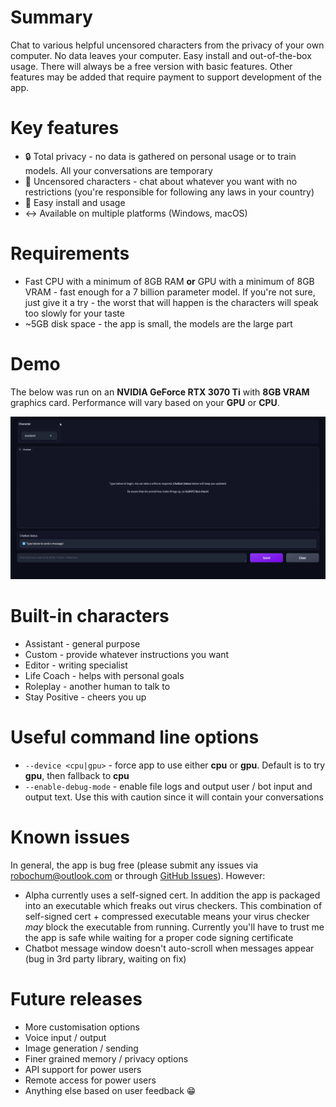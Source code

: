 # Summary
Chat to various helpful uncensored characters from the privacy of your own computer. No data leaves your computer. Easy install and out-of-the-box usage. There will always be a free version with basic features. Other features may be added that require payment to support development of the app.

# Key features
* 🔒 Total privacy - no data is gathered on personal usage or to train models. All your conversations are temporary
* 🗽 Uncensored characters - chat about whatever you want with no restrictions (you're responsible for following any laws in your country)
* 🚀 Easy install and usage
* ↔️ Available on multiple platforms (Windows, macOS)

# Requirements
* Fast CPU with a minimum of 8GB RAM **or** GPU with a minimum of 8GB VRAM - fast enough for a 7 billion parameter model. If you're not sure, just give it a try - the worst that will happen is the characters will speak too slowly for your taste
* ~5GB disk space - the app is small, the models are the large part

# Demo
The below was run on an **NVIDIA GeForce RTX 3070 Ti** with **8GB VRAM** graphics card. Performance will vary based on your **GPU** or **CPU**.

![Demo](./docs/assets/UX_demo.gif)

# Built-in characters
* Assistant - general purpose
* Custom - provide whatever instructions you want
* Editor - writing specialist
* Life Coach - helps with personal goals
* Roleplay - another human to talk to
* Stay Positive - cheers you up

# Useful command line options
* `--device <cpu|gpu>` - force app to use either **cpu** or **gpu**. Default is to try **gpu**, then fallback to **cpu**
* `--enable-debug-mode` - enable file logs and output user / bot input and output text. Use this with caution since it will contain your conversations

# Known issues
In general, the app is bug free (please submit any issues via [robochum@outlook.com](mailto:robochum@outlook.com) or through [GitHub Issues](https://github.com/RoboChum/release/issues)). However:
* Alpha currently uses a self-signed cert. In addition the app is packaged into an executable which freaks out virus checkers. This combination of self-signed cert + compressed executable means your virus checker _may_ block the executable from running. Currently you'll have to trust me the app is safe while waiting for a proper code signing certificate
* Chatbot message window doesn't auto-scroll when messages appear (bug in 3rd party library, waiting on fix)

# Future releases
* More customisation options
* Voice input / output
* Image generation / sending
* Finer grained memory / privacy options
* API support for power users
* Remote access for power users
* Anything else based on user feedback 😁
